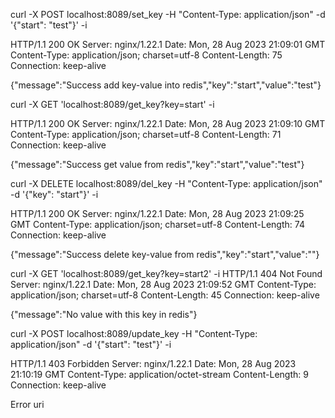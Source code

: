 
curl -X POST localhost:8089/set_key -H "Content-Type: application/json" -d '{"start": "test"}' -i

HTTP/1.1 200 OK
Server: nginx/1.22.1
Date: Mon, 28 Aug 2023 21:09:01 GMT
Content-Type: application/json; charset=utf-8
Content-Length: 75
Connection: keep-alive

{"message":"Success add key-value into redis","key":"start","value":"test"}


curl -X GET 'localhost:8089/get_key?key=start' -i

HTTP/1.1 200 OK
Server: nginx/1.22.1
Date: Mon, 28 Aug 2023 21:09:10 GMT
Content-Type: application/json; charset=utf-8
Content-Length: 71
Connection: keep-alive

{"message":"Success get value from redis","key":"start","value":"test"}


curl -X DELETE localhost:8089/del_key -H "Content-Type: application/json" -d '{"key": "start"}' -i

HTTP/1.1 200 OK
Server: nginx/1.22.1
Date: Mon, 28 Aug 2023 21:09:25 GMT
Content-Type: application/json; charset=utf-8
Content-Length: 74
Connection: keep-alive

{"message":"Success delete key-value from redis","key":"start","value":""}   


curl -X GET 'localhost:8089/get_key?key=start2' -i
HTTP/1.1 404 Not Found
Server: nginx/1.22.1
Date: Mon, 28 Aug 2023 21:09:52 GMT
Content-Type: application/json; charset=utf-8
Content-Length: 45
Connection: keep-alive

{"message":"No value with this key in redis"}



curl -X POST localhost:8089/update_key -H "Content-Type: application/json" -d '{"start": "test"}' -i

HTTP/1.1 403 Forbidden
Server: nginx/1.22.1
Date: Mon, 28 Aug 2023 21:10:19 GMT
Content-Type: application/octet-stream
Content-Length: 9
Connection: keep-alive

Error uri